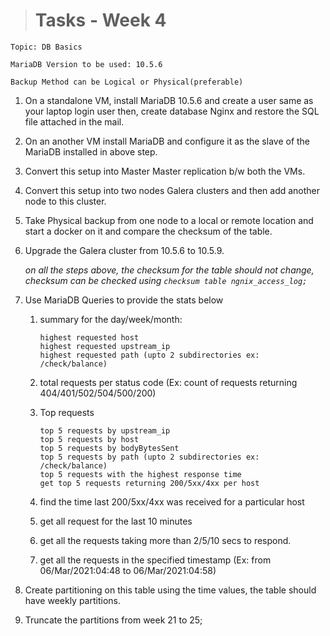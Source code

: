 ># Tasks - Week 4

```
Topic: DB Basics
```

`MariaDB Version to be used: 10.5.6`

`Backup Method can be Logical or Physical(preferable)`

1. On a standalone VM, install MariaDB 10.5.6 and create a user same as your laptop login user then, create database Nginx and restore the SQL file attached in the mail.
2. On an another VM install MariaDB and configure it as the slave of the MariaDB installed in above step.
3. Convert this setup into Master Master replication b/w both the VMs.
4. Convert this setup into two nodes Galera clusters and then add another node to this cluster.
5. Take Physical backup from one node to a local or remote location and start a docker on it and compare the checksum of the table.
6. Upgrade the Galera cluster from 10.5.6 to 10.5.9.

    _on all the steps above, the checksum for the table should not change, checksum can be checked using `checksum table ngnix_access_log;`_

7. Use MariaDB Queries to provide the stats below
    1. summary for the day/week/month:
    
        ```
        highest requested host
        highest requested upstream_ip
        highest requested path (upto 2 subdirectories ex: /check/balance)
        ```
    2. total requests per status code (Ex: count of requests returning 404/401/502/504/500/200)
    3. Top requests
    
        ```
        top 5 requests by upstream_ip
        top 5 requests by host
        top 5 requests by bodyBytesSent
        top 5 requests by path (upto 2 subdirectories ex: /check/balance)
        top 5 requests with the highest response time
        get top 5 requests returning 200/5xx/4xx per host
        ```
        
    4. find the time last 200/5xx/4xx was received for a particular host
    5. get all request for the last 10 minutes
    6. get all the requests taking more than 2/5/10 secs to respond.
    7. get all the requests in the specified timestamp (Ex: from 06/Mar/2021:04:48 to 06/Mar/2021:04:58)


8. Create partitioning on this table using the time values, the table should have weekly partitions.
9. Truncate the partitions from week 21 to 25;
